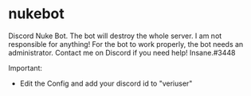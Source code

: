# nukebot
Discord Nuke Bot. The bot will destroy the whole server. I am not responsible for anything!
For the bot to work properly, the bot needs an administrator.
Contact me on Discord if you need help! Insane.#3448

Important:

  - Edit the Config and add your discord id to "veriuser"
